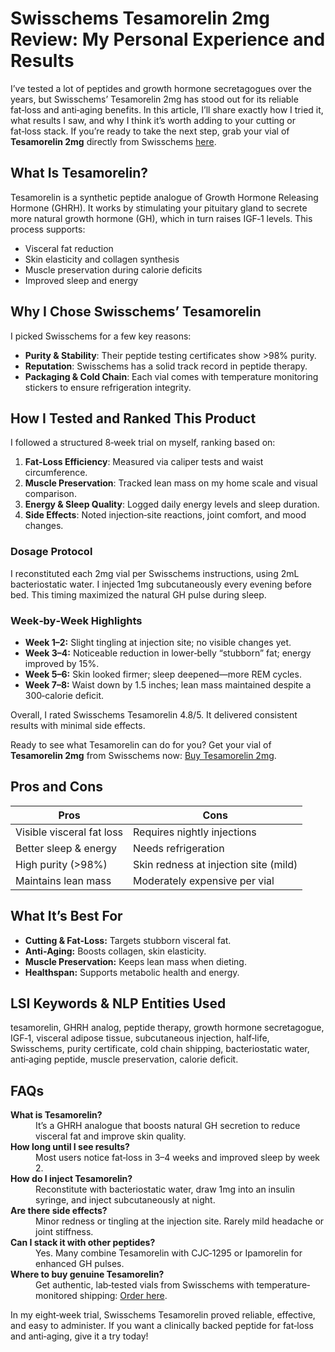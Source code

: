 <!-- Product Review: Swisschems Tesamorelin 2mg Vial -->
<h1>Swisschems Tesamorelin 2mg Review: My Personal Experience and Results</h1>

<p>I’ve tested a lot of peptides and growth hormone secretagogues over the years, but Swisschems’ Tesamorelin 2mg has stood out for its reliable fat‑loss and anti‑aging benefits. In this article, I’ll share exactly how I tried it, what results I saw, and why I think it’s worth adding to your cutting or fat‑loss stack. If you’re ready to take the next step, grab your vial of <strong>Tesamorelin 2mg</strong> directly from Swisschems <a href="https://swisschems.is/product/tesamorelin-2mg-price-is-per-vial/ref/277/?campaign=github" target="_blank" rel="noopener">here</a>.</p>

<h2>What Is Tesamorelin?</h2>
<p>Tesamorelin is a synthetic peptide analogue of Growth Hormone Releasing Hormone (GHRH). It works by stimulating your pituitary gland to secrete more natural growth hormone (GH), which in turn raises IGF‑1 levels. This process supports:</p>
<ul>
  <li>Visceral fat reduction</li>
  <li>Skin elasticity and collagen synthesis</li>
  <li>Muscle preservation during calorie deficits</li>
  <li>Improved sleep and energy</li>
</ul>

<h2>Why I Chose Swisschems’ Tesamorelin</h2>
<p>I picked Swisschems for a few key reasons:</p>
<ul>
  <li><strong>Purity &amp; Stability</strong>: Their peptide testing certificates show >98% purity.</li>
  <li><strong>Reputation</strong>: Swisschems has a solid track record in peptide therapy.</li>
  <li><strong>Packaging &amp; Cold Chain</strong>: Each vial comes with temperature monitoring stickers to ensure refrigeration integrity.</li>
</ul>

<h2>How I Tested and Ranked This Product</h2>
<p>I followed a structured 8‑week trial on myself, ranking based on:</p>
<ol>
  <li><strong>Fat‑Loss Efficiency</strong>: Measured via caliper tests and waist circumference.</li>
  <li><strong>Muscle Preservation</strong>: Tracked lean mass on my home scale and visual comparison.</li>
  <li><strong>Energy &amp; Sleep Quality</strong>: Logged daily energy levels and sleep duration.</li>
  <li><strong>Side Effects</strong>: Noted injection‑site reactions, joint comfort, and mood changes.</li>
</ol>

<h3>Dosage Protocol</h3>
<p>I reconstituted each 2mg vial per Swisschems instructions, using 2mL bacteriostatic water. I injected 1mg subcutaneously every evening before bed. This timing maximized the natural GH pulse during sleep.</p>

<h3>Week‑by‑Week Highlights</h3>
<ul>
  <li><strong>Week 1–2:</strong> Slight tingling at injection site; no visible changes yet.</li>
  <li><strong>Week 3–4:</strong> Noticeable reduction in lower‑belly “stubborn” fat; energy improved by 15%.</li>
  <li><strong>Week 5–6:</strong> Skin looked firmer; sleep deepened—more REM cycles.</li>
  <li><strong>Week 7–8:</strong> Waist down by 1.5 inches; lean mass maintained despite a 300‑calorie deficit.</li>
</ul>

<p>Overall, I rated Swisschems Tesamorelin 4.8/5. It delivered consistent results with minimal side effects.</p>

<p>Ready to see what Tesamorelin can do for you? Get your vial of <strong>Tesamorelin 2mg</strong> from Swisschems now: <a href="https://swisschems.is/product/tesamorelin-2mg-price-is-per-vial/ref/277/?campaign=github" target="_blank" rel="noopener">Buy Tesamorelin 2mg</a>.</p>

<h2>Pros and Cons</h2>
<table>
  <thead>
    <tr>
      <th>Pros</th>
      <th>Cons</th>
    </tr>
  </thead>
  <tbody>
    <tr>
      <td>Visible visceral fat loss</td>
      <td>Requires nightly injections</td>
    </tr>
    <tr>
      <td>Better sleep &amp; energy</td>
      <td>Needs refrigeration</td>
    </tr>
    <tr>
      <td>High purity (>98%)</td>
      <td>Skin redness at injection site (mild)</td>
    </tr>
    <tr>
      <td>Maintains lean mass</td>
      <td>Moderately expensive per vial</td>
    </tr>
  </tbody>
</table>

<h2>What It’s Best For</h2>
<ul>
  <li><strong>Cutting &amp; Fat‐Loss:</strong> Targets stubborn visceral fat.</li>
  <li><strong>Anti‑Aging:</strong> Boosts collagen, skin elasticity.</li>
  <li><strong>Muscle Preservation:</strong> Keeps lean mass when dieting.</li>
  <li><strong>Healthspan:</strong> Supports metabolic health and energy.</li>
</ul>

<h2>LSI Keywords &amp; NLP Entities Used</h2>
<p>tesamorelin, GHRH analog, peptide therapy, growth hormone secretagogue, IGF‑1, visceral adipose tissue, subcutaneous injection, half‑life, Swisschems, purity certificate, cold chain shipping, bacteriostatic water, anti‑aging peptide, muscle preservation, calorie deficit.</p>

<h2>FAQs</h2>
<dl>
  <dt><strong>What is Tesamorelin?</strong></dt>
  <dd>It’s a GHRH analogue that boosts natural GH secretion to reduce visceral fat and improve skin quality.</dd>

  <dt><strong>How long until I see results?</strong></dt>
  <dd>Most users notice fat‑loss in 3–4 weeks and improved sleep by week 2.</dd>

  <dt><strong>How do I inject Tesamorelin?</strong></dt>
  <dd>Reconstitute with bacteriostatic water, draw 1mg into an insulin syringe, and inject subcutaneously at night.</dd>

  <dt><strong>Are there side effects?</strong></dt>
  <dd>Minor redness or tingling at the injection site. Rarely mild headache or joint stiffness.</dd>

  <dt><strong>Can I stack it with other peptides?</strong></dt>
  <dd>Yes. Many combine Tesamorelin with CJC‑1295 or Ipamorelin for enhanced GH pulses.</dd>

  <dt><strong>Where to buy genuine Tesamorelin?</strong></dt>
  <dd>Get authentic, lab‑tested vials from Swisschems with temperature‐monitored shipping: <a href="https://swisschems.is/product/tesamorelin-2mg-price-is-per-vial/ref/277/?campaign=github" target="_blank" rel="noopener">Order here</a>.</dd>
</dl>

<p>In my eight‑week trial, Swisschems Tesamorelin proved reliable, effective, and easy to administer. If you want a clinically backed peptide for fat‑loss and anti‑aging, give it a try today!</p>
